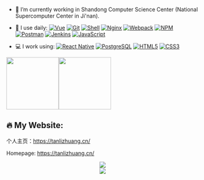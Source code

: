 <!--
**lzhtan/lzhtan** is a ✨ _special_ ✨ repository because its `README.md` (this file) appears on your GitHub profile.
-->

<!-- ![Anurag's GitHub stats](https://github-readme-stats.vercel.app/api?username=lzhtan&show_icons=true&theme=radical) -->

- 🔭 I’m currently working in Shandong Computer Science Center (National Supercomputer Center in Ji'nan).

- 🚀 I use daily:
  [![Vue](https://img.shields.io/badge/Vue.js-35495E?logo=vue.js&logoColor=4FC08D)](https://lzhtan.github.io)
  [![Git](https://img.shields.io/badge/-Git-000000?logo=git&logoColor=FF7043)](https://lzhtan.github.io)
  [![Shell](https://img.shields.io/badge/-Shell-4EC422?logo=Shell&logoColor=FF7043)](https://lzhtan.github.io)
  [![Nginx](https://img.shields.io/badge/-Nginx-F6C915?logo=nginx&logoColor=029137)](https://lzhtan.github.io)
  [![Webpack](https://img.shields.io/badge/-webpack-2B3A42?logo=webpack&logoColor=75AFCC)](https://lzhtan.github.io)
  [![NPM](https://img.shields.io/badge/-NPM-2875E3?logo=npm&logoColor=029137)](https://lzhtan.github.io)
  [![Postman](https://img.shields.io/badge/-Postman-7A1FA2?logo=postman&logoColor=FC8019)](https://lzhtan.github.io)
  [![Jenkins](https://img.shields.io/badge/-Jenkins-F6C915?logo=jenkins&logoColor=F16061)](https://lzhtan.github.io)
  [![JavaScript](https://img.shields.io/badge/JavaScript-000000?logo=JavaScript&logoColor=FFCA28)](https://lzhtan.github.io)

- 💻 I work using:
  [![React Native](https://img.shields.io/badge/React_Native-20232A?logo=react&logoColor=61DAFB)](https://lzhtan.github.io)
  [![PostgreSQL](https://img.shields.io/badge/-PostgreSQL-336791?style=plastic&logo=postgresql)](https://lzhtan.github.io)
  [![HTML5](https://img.shields.io/badge/-HTML5-E34F26?style=plastic&logo=html5&logoColor=white)](https://lzhtan.github.io)
  [![CSS3](https://img.shields.io/badge/-CSS3-1572B6?style=plastic&logo=css3)](https://lzhtan.github.io)


<!--
<div align="center" > <img height="137px" src="https://github-readme-stats.vercel.app/api?username=lzhtan&hide_title=true&hide_border=true&show_icons=trueline_height=21&text_color=000&icon_color=000&bg_color=0,ea6161,ffc64d,fffc4d,52fa5a&theme=graywhite" /> </div>
-->

<span><img src="https://github-readme-stats.vercel.app/api/top-langs/?username=lzhtan&layout=compact" height="137px" /></span><span><img height="137px" src="https://github-readme-stats.vercel.app/api?username=lzhtan&hide_title=true&hide_border=true&show_icons=trueline_height=21&text_color=000&icon_color=000&bg_color=0,ea6161,ffc64d,fffc4d,52fa5a&theme=graywhite" /> </span>


🔥 My Website:
-----------------------
个人主页：https://tanlizhuang.cn/

Homepage: https://tanlizhuang.cn/


<div align="center"> <img src="https://github-readme-streak-stats.herokuapp.com/?user=lzhtan" /> </div>
<div align="center"> <img src="https://visitor-badge.glitch.me/badge?page_id=lzhtan" /> </div>
